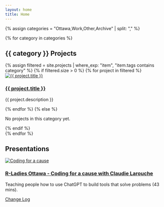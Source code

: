 ```yaml
---
layout: home
title: Home
---
```


{% assign categories = "Ottawa,Work,Other,Archive" | split: "," %}

{% for category in categories %}
  <h2>{{ category }} Projects</h2>
  <div class="projects-gallery">
    {% assign filtered = site.projects | where_exp: "item", "item.tags contains category" %}
    {% if filtered.size > 0 %}
      {% for project in filtered %}
        <div class="project-card">
          <a href="{{ project.url }}">
            <img src="{{ project.image }}" alt="{{ project.title }}" />
            <h3>{{ project.title }}</h3>
          </a>
          <p>{{ project.description }}</p>
        </div>
      {% endfor %}
    {% else %}
      <p>No projects in this category yet.</p>
    {% endif %}
  </div>
{% endfor %}

## Presentations

<div class="projects-gallery">

  <div class="project-card">
    <a href="https://www.youtube.com/watch?v=p78AW7ZdNGI" target="_blank">
      <img src="https://img.youtube.com/vi/p78AW7ZdNGI/maxresdefault.jpg" alt="Coding for a cause" />
      <h3>R-Ladies Ottawa - Coding for a cause with Claudie Larouche</h3>
    </a>
    <p>Teaching people how to use ChatGPT to build tools that solve problems (43 mins).</p>
  </div>
  
</div>

[Change Log](/change-log)


<!-- Old Structure 
## My City of Ottawa Projects

<div class="projects-gallery">

  <div class="project-card">
    <a href="https://claudielarouche.com/ottawa.html">
      <img src="https://claudielarouche.com/assets/img/bonus.jpg" alt="City of Ottawa Drop-Ins" />
      <h3>All City of Ottawa Drop-Ins</h3>
    </a>
    <p>Racquet sports, gym sports, swimming, skating, etc.</p>
  </div>

  <div class="project-card">
    <a href="https://claudielarouche.com/earlyon.html">
      <img src="https://claudielarouche.com/assets/img/kids.png" alt="Early ON Playgroup Repository" />
      <h3>Early ON Playgroup Repository</h3>
    </a>
    <p>This used to provide a listing of all the playgroups in Ottawa. You can now use the <a href="https://www.incredibleplaygroupfinder.ca/en" target="_blank">Incredible Playgroup Finder</a></p>
  </div>

  <div class="project-card">
    <a href="https://claudielarouche.com/swim.html">
      <img src="https://claudielarouche.com/assets/img/swim.jpg" alt="Where to swim?" />
      <h3>Where to swim?</h3>
    </a>
    <p>A subset of the City of Ottawa Drop-Ins, but just for swimming!</p>
  </div>
  

  <div class="project-card">
    <a href="https://claudielarouche.com/library.html">
      <img src="https://claudielarouche.com/assets/img/library.jpg" alt="City of Ottawa Library Programs" />
      <h3>City of Ottawa Library Programs</h3>
    </a>
    <p>Short description of Project 4.</p>
  </div>
  


  

  <div class="project-card">
    <a href="https://claudielarouche.com/skate.html">
      <img src="https://claudielarouche.com/assets/img/skating.jpg" alt="Where to skate?" />
      <h3>Where to skate?</h3>
    </a>
    <p>A subset of the City of Ottawa Drop-Ins, but just for skating!</p>
  </div>
  

  <div class="project-card">
    <a href="https://claudielarouche.com/dance.html">
      <img src="https://claudielarouche.com/assets/img/dance.jpg" alt="City of Ottawa Adult Dance Classes" />
      <h3>City of Ottawa Adult Dance Classes</h3>
    </a>
    <p>A repository of all the adult dance classes in Ottawa</p>
  </div>

  <div class="project-card">
    <a href="https://claudielarouche.com/school.html">
      <img src="https://claudielarouche.com/assets/img/school.jpg" alt="List of Schools" />
      <h3>List of Schools</h3>
    </a>
    <p>A list of allt he schools in Ottawa!</p>
  </div>


</div>

## My Work Projects
<div class="projects-gallery">
  <div class="project-card">
    <a href="https://claudielarouche.com/work/lia-calculator.html">
      <img src="https://claudielarouche.com/assets/img/productive-person.jpg" alt="The Efficient Public Servant" />
      <h3>The Efficient Public Servant</h3>
    </a>
    <p>Ideas to be more efficient at work.</p>
  </div>
  
  <div class="project-card">
    <a href="https://claudielarouche.com/work/lia-calculator.html">
      <img src="https://claudielarouche.com/assets/img/browser.png" alt="Leave with Income Averaging Calculator" />
      <h3>Leave with Income Averaging Calculator</h3>
    </a>
    <p>A calculator to verify how much Leave with Income Averaging might cost you.</p>
  </div>

  <div class="project-card">
    <a href="https://claudielarouche.com/work/email.html">
      <img src="https://claudielarouche.com/assets/img/letters.jpg" alt="Email address extractor" />
      <h3>Email Address Extractor</h3>
    </a>
    <p>Paste any paragrah of text, let the tool extract all the email addresses for you</p>
  </div>

  <div class="project-card">
    <a href="https://claudielarouche.com/acronyms.html">
      <img src="https://claudielarouche.com/assets/img/acronyms.jpg" alt="Government of Canada Acronym Game" />
      <h3>Government of Canada Acronym Game</h3>
    </a>
    <p>How well do you know your acronyms?</p>
  </div>

  <div class="project-card">
    <a href="https://claudielarouche.com/work/fncfs/page-id.html">
      <img src="/redesign/assets/img/bonus.jpg" alt="Page Identificator Tool for Indigenous Services Canada (2024)" />
      <h3>Page Identificator Tool for Indigenous Services Canada (2024)</h3>
    </a>
    <p>Just a tool to help me in my work, I'm probably the only one who needs it ;)</p>
  </div>

</div> 

## My Other projects

<div class="projects-gallery">
  <div class="project-card">
    <a href="https://claudie-larouche.aweb.page/p/0f99e849-dec6-42b0-89d0-d9649d3f525b" target="_blank">
      <img src="https://claudielarouche.com/assets/img/food.jpg" alt="Healthy Living Challenge" />
      <h3>Healthy Living Challenge</h3>
    </a>
    <p>52 challenges over the course of an entire year. </p>
  </div>
</div>

## My Articles

<div class="projects-gallery">

  <div class="project-card">
    <a href="/redesign/articles/temp-article1/">
      <img src="/redesign/assets/img/bonus.jpg" alt="Project 1" />
      <h3>Project 1</h3>
    </a>
    <p>Short description of Article 1.</p>
  </div>

</div>

## My Presentations

<div class="projects-gallery">

  <div class="project-card">
    <a href="https://www.youtube.com/watch?v=p78AW7ZdNGI" target="_blank">
      <img src="https://img.youtube.com/vi/p78AW7ZdNGI/maxresdefault.jpg" alt="Coding for a cause" />
      <h3>R-Ladies Ottawa - Coding for a cause with Claudie Larouche</h3>
    </a>
    <p>Teaching people how to use ChatGPT to build tools that solve problems (43 mins).</p>
  </div>
  
</div>

## My Past Projects

<div class="projects-gallery">

  <div class="project-card">
    <a href="https://claudielarouche.com/claudie-web-design.html" target="_blank">
      <img src="https://claudielarouche.com/assets/img/web.png" alt="Project 1" />
      <h3>Claudie Web Design</h3>
    </a>
    <p>I used to have a web design side business :) This is my portfolio</p>
  </div>

</div> 

-->
